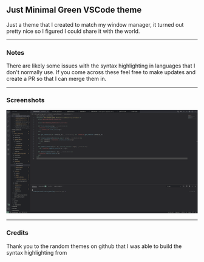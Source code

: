 ## Just Minimal Green VSCode theme

Just a theme that I created to match my window manager, it turned out pretty nice so I figured I could share it with the world.

---

### Notes

There are likely some issues with the syntax highlighting in languages that I don't normally use. If you come across these feel free to make updates and create a PR so that I can merge them in.

---

### Screenshots

![screenshot](https://raw.githubusercontent.com/mdoyleaz/vs-code-theme-minimal_green/master/images/screenshots/minimal_green.png)

---

### Credits

Thank you to the random themes on github that I was able to build the syntax highlighting from

